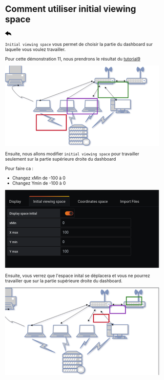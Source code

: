 # Comment utiliser initial viewing space
[![](../../screenshots/other/Go-back.png)](README.md)

`Initial viewing space` vous permet de choisir la partie du dashboard sur laquelle vous voulez travailler.

Pour cette démonstration 11, nous prendrons le résultat du [tutorial9](tutorial9.md)

![tutorial9](../../screenshots/demo/tutorial09/result.png)

Ensuite, nous allons modifier `initial viewing space` pour travailler seulement sur la partie supérieure droite du dashboard

Pour faire ca :
 - Changez xMin de -100 à 0
 - Changez Ymin de -100 à 0

![result](../../screenshots/demo/tutorial11/initial.png)

Ensuite, vous verrez que l'espace inital se déplacera et vous ne pourrez travailler que sur la partie supérieure droite du dashboard.

![result](../../screenshots/demo/tutorial11/result.png)
